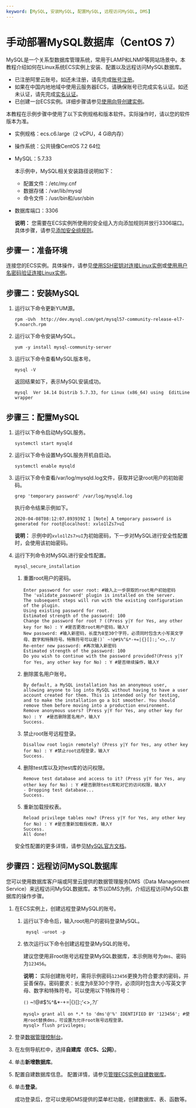```yaml
---
keyword: [MySQL, 安装MySQL, 配置MySQL, 远程访问MySQL, DMS]
---
```


# 手动部署MySQL数据库（CentOS 7）

MySQL是一个关系型数据库管理系统，常用于LAMP和LNMP等网站场景中。本教程介绍如何在Linux系统ECS实例上安装、配置以及远程访问MySQL数据库。

-   已注册阿里云账号。如还未注册，请先完成[账号注册](https://account.aliyun.com/register/register.htm?)。
-   如果在中国内地地域中使用云服务器ECS，请确保账号已完成实名认证。如还未认证，请先完成[实名认证](https://account.console.aliyun.com/v2/#/authc/types)。
-   已创建一台ECS实例。详细步骤请参见[使用向导创建实例](/cn.zh-CN/实例/创建实例/使用向导创建实例.md)。

本教程在示例步骤中使用了以下实例规格和版本软件。实际操作时，请以您的软件版本为准。

-   实例规格：ecs.c6.large（2 vCPU，4 GiB内存）
-   操作系统：公共镜像CentOS 7.2 64位
-   MySQL：5.7.33

    本示例中，MySQL相关安装路径说明如下：

    -   配置文件：/etc/my.cnf
    -   数据存储：/var/lib/mysql
    -   命令文件：/usr/bin和/usr/sbin
-   数据库端口：3306

    **说明：** 您需要在ECS实例所使用的安全组入方向添加规则并放行3306端口。具体步骤，请参见[添加安全组规则](/cn.zh-CN/安全/安全组/添加安全组规则.md)。


## 步骤一：准备环境

连接您的ECS实例。具体操作，请参见[使用SSH密钥对连接Linux实例](/cn.zh-CN/实例/连接实例/使用第三方客户端工具连接实例/使用SSH密钥对连接Linux实例.md)或[使用用户名密码验证连接Linux实例](/cn.zh-CN/实例/连接实例/使用第三方客户端工具连接实例/使用用户名密码验证连接Linux实例.md)。

## 步骤二：安装MySQL

1.  运行以下命令更新YUM源。

    ```
    rpm -Uvh  http://dev.mysql.com/get/mysql57-community-release-el7-9.noarch.rpm
    ```

2.  运行以下命令安装MySQL。

    ```
    yum -y install mysql-community-server
    ```

3.  运行以下命令查看MySQL版本号。

    ```
    mysql -V
    ```

    返回结果如下，表示MySQL安装成功。

    ```
    mysql  Ver 14.14 Distrib 5.7.33, for Linux (x86_64) using  EditLine wrapper
    ```


## 步骤三：配置MySQL

1.  运行以下命令启动MySQL服务。

    ```
    systemctl start mysqld
    ```

2.  运行以下命令设置MySQL服务开机自启动。

    ```
    systemctl enable mysqld
    ```

3.  运行以下命令查看/var/log/mysqld.log文件，获取并记录root用户的初始密码。

    ```
    grep 'temporary password' /var/log/mysqld.log
    ```

    执行​命令结果示例如下。

    ```
    2020-04-08T08:12:07.893939Z 1 [Note] A temporary password is generated for root@localhost: xvlo1lZs7>uI
    ```

    **说明：** 示例中的`xvlo1lZs7>uI`为初始密码，下一步对MySQL进行安全性配置时，会使用该初始密码。

4.  运行下列命令对MySQL进行安全性配置。

    ```
    mysql_secure_installation
    ```

    1.  重置root用户的密码。

        ```
        Enter password for user root: #输入上一步获取的root用户初始密码
        The 'validate_password' plugin is installed on the server.
        The subsequent steps will run with the existing configuration of the plugin.
        Using existing password for root.
        Estimated strength of the password: 100 
        Change the password for root ? ((Press y|Y for Yes, any other key for No) : Y #是否更改root用户密码，输入Y
        New password: #输入新密码，长度为8至30个字符，必须同时包含大小写英文字母、数字和特殊符号。特殊符号可以是()` ~!@#$%^&*-+=|{}[]:;‘<>,.?/
        Re-enter new password: #再次输入新密码
        Estimated strength of the password: 100 
        Do you wish to continue with the password provided?(Press y|Y for Yes, any other key for No) : Y #是否继续操作，输入Y
        ```

    2.  删除匿名用户账号。

        ```
        By default, a MySQL installation has an anonymous user, allowing anyone to log into MySQL without having to have a user account created for them. This is intended only for testing, and to make the installation go a bit smoother. You should remove them before moving into a production environment.
        Remove anonymous users? (Press y|Y for Yes, any other key for No) : Y  #是否删除匿名用户，输入Y
        Success.
        ```

    3.  禁止root账号远程登录。

        ```
        Disallow root login remotely? (Press y|Y for Yes, any other key for No) : Y #禁止root远程登录，输入Y
        Success.
        ```

    4.  删除test库以及对test库的访问权限。

        ```
        Remove test database and access to it? (Press y|Y for Yes, any other key for No) : Y #是否删除test库和对它的访问权限，输入Y
        - Dropping test database...
        Success.
        ```

    5.  重新加载授权表。

        ```
        Reload privilege tables now? (Press y|Y for Yes, any other key for No) : Y #是否重新加载授权表，输入Y
        Success.
        All done!
        ```

    安全性配置的更多详情，请参见[MySQL官方文档](https://dev.mysql.com/doc/refman/5.7/en/mysql-secure-installation.html)。


## 步骤四：远程访问MySQL数据库

您可以使用数据库客户端或阿里云提供的数据管理服务DMS（Data Management Service）来远程访问MySQL数据库。本节以DMS为例，介绍远程访问MySQL数据库的操作步骤。

1.  在ECS实例上，创建远程登录MySQL的账号。

    1.  运行以下命令后，输入root用户的密码登录MySQL。

        ```
         mysql -uroot -p
        ```

    2.  依次运行以下命令创建远程登录MySQL的账号。

        建议您使用非root账号远程登录MySQL数据库，本示例账号为`dms`、密码为`123456`。

        **说明：** 实际创建账号时，需将示例密码`123456`更换为符合要求的密码，并妥善保存。密码要求：长度为8至30个字符，必须同时包含大小写英文字母、数字和特殊符号。可以使用以下特殊符号：

        `()` ~!@#$%^&*-+=|{}[]:;‘<>,.?/`

        ```
        mysql> grant all on *.* to 'dms'@'%' IDENTIFIED BY '123456'; #使用root替换dms，可设置为允许root账号远程登录。
        mysql> flush privileges;
        ```

2.  登录[数据管理控制台](https://dms.console.aliyun.com/)。

3.  在左侧导航栏中，选择**自建库（ECS、公网）**。

4.  单击**新增数据库**。

5.  配置自建数据库信息。 配置详情，请参见[管理ECS实例自建数据库](/cn.zh-CN/建站教程/搭建应用/在ECS上部署数据库/管理ECS实例自建数据库.md)。

6.  单击**登录**。

    成功登录后，您可以使用DMS提供的菜单栏功能，创建数据库、表、函数等。


